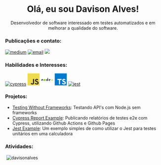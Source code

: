 <h1 align="center">Olá, eu sou Davison Alves!</h1>
<p align="center">Desenvolvedor de software interessado em testes automatizados e em melhorar a qualidade do software.</p>
<h3 align="left">Publicações e contato:</h3>
<p align="left">
<a href="https://medium.com/@davisonalves" target="_blank"><img src="https://img.shields.io/badge/medium-%23000000.svg?&style=for-the-badge&logo=medium&logoColor=white" alt="medium"/></a>
<a href="mailto:davison.alves2001@gmail.com" target="_blank"><img src="https://img.shields.io/badge/gmail-%23D14836.svg?&style=for-the-badge&logo=gmail&logoColor=white" alt="email"/></a>
<a href="https://www.linkedin.com/in/davison-alves-da-silva-b75064195" target="_blank"><img src="https://img.shields.io/badge/LinkedIn-0077B5?style=for-the-badge&logo=linkedin&logoColor=white"/></a>
</p>
<h3 align="left">Habilidades e Interesses:</h3>
<p align="left">
<a href="https://www.cypress.io" target="_blank" rel="noreferrer"><img src="https://raw.githubusercontent.com/simple-icons/simple-icons/6e46ec1fc23b60c8fd0d2f2ff46db82e16dbd75f/icons/cypress.svg" alt="cypress" width="40" height="40"/></a>
<a href="https://developer.mozilla.org/en-US/docs/Web/JavaScript" target="_blank" rel="noreferrer"><img src="https://raw.githubusercontent.com/devicons/devicon/master/icons/javascript/javascript-original.svg" alt="javascript" width="40" height="40"/></a>
<a href="https://nodejs.org" target="_blank" rel="noreferrer"><img src="https://raw.githubusercontent.com/devicons/devicon/master/icons/nodejs/nodejs-original-wordmark.svg" alt="nodejs" width="40" height="40"/></a>
<a href="https://www.typescriptlang.org/" target="_blank" rel="noreferrer"><img src="https://raw.githubusercontent.com/devicons/devicon/master/icons/typescript/typescript-original.svg" alt="typescript" width="40" height="40"/></a>
<a href="https://jestjs.io" target="_blank" rel="noreferrer"><img src="https://www.vectorlogo.zone/logos/jestjsio/jestjsio-icon.svg" alt="jest" width="40" height="40"/></a>
</p>
<h3 align="left">Projetos:</h3>
<ul>
  <li><a href="https://github.com/davisonalves/testing-without-frameworks">Testing Without Frameworks</a>: Testando API's com Node.js sem frameworks</li>
  <li><a href="https://github.com/davisonalves/desafio-2-chapter-iv">Cypress Report Example</a>: Publicando relatórios de testes e2e com Cypress, utilizando Github Actions e Github Pages</li>
  <li><a href="https://github.com/davisonalves/learning-unit-tests">Jest Example</a>: Um exemplo simples de como utilizar o Jest para testes unitários em uma calculadora</li>
</ul>
<h3 align="left">Atividades:</h3>
<p>&nbsp;<img align="center" src="https://github-readme-stats.vercel.app/api?username=davisonalves&show_icons=true&locale=en" alt="davisonalves"/></p>

